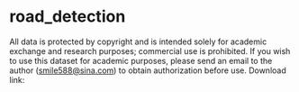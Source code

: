 # road_detection


All data is protected by copyright and is intended solely for academic exchange and research purposes; commercial use is prohibited. 
If you wish to use this dataset for academic purposes, please send an email to the author (smile588@sina.com) to obtain authorization before use.
Download link:

